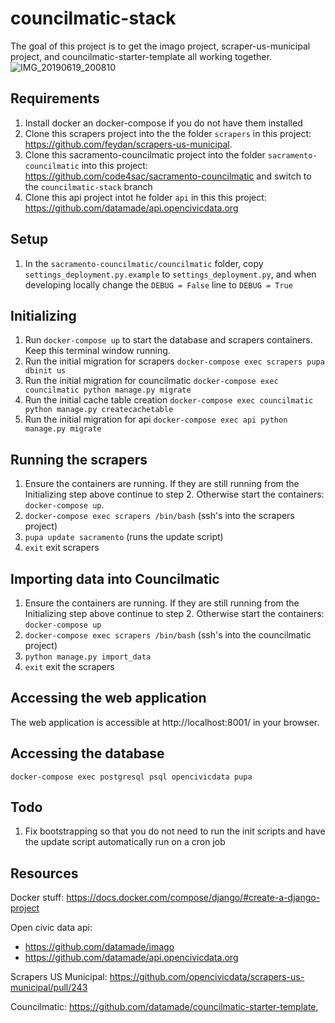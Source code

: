 # councilmatic-stack

The goal of this project is to get the imago project, scraper-us-municipal project, and councilmatic-starter-template all working together.
![IMG_20190619_200810](https://user-images.githubusercontent.com/4978032/59816096-a5db2980-92cf-11e9-8f64-ee62fcf5f610.jpg)

## Requirements

1. Install docker an docker-compose if you do not have them installed
2. Clone this scrapers project into the the folder `scrapers` in this project: https://github.com/feydan/scrapers-us-municipal.
3. Clone this sacramento-councilmatic project into the folder `sacramento-councilmatic` into this project: https://github.com/code4sac/sacramento-councilmatic and switch to the `councilmatic-stack` branch
4. Clone this api project intot he folder `api` in this this project: https://github.com/datamade/api.opencivicdata.org

## Setup

1. In the `sacramento-councilmatic/councilmatic` folder, copy `settings_deployment.py.example` to `settings_deployment.py`, and when developing locally change the `DEBUG = False` line to `DEBUG = True`

## Initializing

1. Run `docker-compose up` to start the database and scrapers containers. Keep this terminal window running.
2. Run the initial migration for scrapers `docker-compose exec scrapers pupa dbinit us`
3. Run the initial migration for councilmatic `docker-compose exec councilmatic python manage.py migrate`
4. Run the initial cache table creation `docker-compose exec councilmatic python manage.py createcachetable`
5. Run the initial migration for api `docker-compose exec api python manage.py migrate`

## Running the scrapers

1. Ensure the containers are running. If they are still running from the Initializing step above continue to step 2. Otherwise start the containers: `docker-compose up`.
2. `docker-compose exec scrapers /bin/bash` (ssh's into the scrapers project)
3. `pupa update sacramento` (runs the update script)
4. `exit` exit scrapers

## Importing data into Councilmatic

1. Ensure the containers are running. If they are still running from the Initializing step above continue to step 2. Otherwise start the containers: `docker-compose up`
2. `docker-compose exec scrapers /bin/bash` (ssh's into the councilmatic project)
3. `python manage.py import_data`
4. `exit` exit the scrapers

## Accessing the web application

The web application is accessible at http://localhost:8001/ in your browser.

## Accessing the database

`docker-compose exec postgresql psql opencivicdata pupa`

## Todo

1. Fix bootstrapping so that you do not need to run the init scripts and have the update script automatically run on a cron job

## Resources

Docker stuff: https://docs.docker.com/compose/django/#create-a-django-project

Open civic data api:

- https://github.com/datamade/imago
- https://github.com/datamade/api.opencivicdata.org

Scrapers US Municipal: https://github.com/opencivicdata/scrapers-us-municipal/pull/243

Councilmatic: https://github.com/datamade/councilmatic-starter-template,
